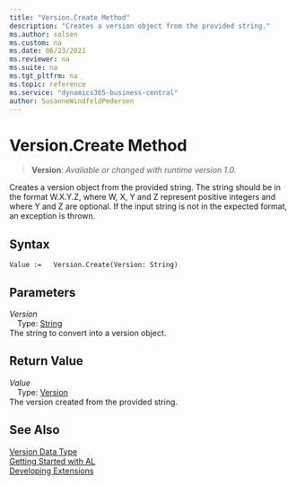 ```yaml
---
title: "Version.Create Method"
description: "Creates a version object from the provided string."
ms.author: solsen
ms.custom: na
ms.date: 06/23/2021
ms.reviewer: na
ms.suite: na
ms.tgt_pltfrm: na
ms.topic: reference
ms.service: "dynamics365-business-central"
author: SusanneWindfeldPedersen
---
```

[//]: # (START>DO_NOT_EDIT)
[//]: # (IMPORTANT:Do not edit any of the content between here and the END>DO_NOT_EDIT.)
[//]: # (Any modifications should be made in the .xml files in the ModernDev repo.)
# Version.Create Method
> **Version**: _Available or changed with runtime version 1.0._

Creates a version object from the provided string. The string should be in the format W.X.Y.Z, where W, X, Y and Z represent positive integers and where Y and Z are optional. If the input string is not in the expected format, an exception is thrown.


## Syntax
```AL
Value :=   Version.Create(Version: String)
```
## Parameters
*Version*  
&emsp;Type: [String](../string/string-data-type.md)  
The string to convert into a version object.  


## Return Value
*Value*  
&emsp;Type: [Version](version-data-type.md)  
The version created from the provided string.


[//]: # (IMPORTANT: END>DO_NOT_EDIT)
## See Also
[Version Data Type](version-data-type.md)  
[Getting Started with AL](../../devenv-get-started.md)  
[Developing Extensions](../../devenv-dev-overview.md)